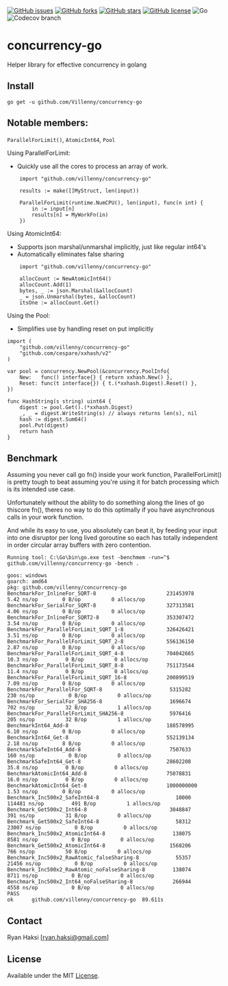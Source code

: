 [![GitHub issues](https://img.shields.io/github/issues/Villenny/concurrency-go)](https://github.com/Villenny/concurrency-go/issues)
[![GitHub forks](https://img.shields.io/github/forks/Villenny/concurrency-go)](https://github.com/Villenny/concurrency-go/network)
[![GitHub stars](https://img.shields.io/github/stars/Villenny/concurrency-go)](https://github.com/Villenny/concurrency-go/stargazers)
[![GitHub license](https://img.shields.io/github/license/Villenny/concurrency-go)](https://github.com/Villenny/concurrency-go/blob/master/LICENSE)
![Go](https://github.com/Villenny/concurrency-go/workflows/Go/badge.svg?branch=master)
![Codecov branch](https://img.shields.io/codecov/c/github/villenny/concurrency-go/master)

# concurrency-go
Helper library for effective concurrency in golang


## Install

```
go get -u github.com/Villenny/concurrency-go
```

## Notable members:
`ParallelForLimit()`, 
`AtomicInt64`, 
`Pool`

Using ParallelForLimit:
- Quickly use all the cores to process an array of work.
```
	import "github.com/villenny/concurrency-go"

	results := make([]MyStruct, len(input))

	ParallelForLimit(runtime.NumCPU(), len(input), func(n int) {
		in := input[n]
		results[n] = MyWorkFn(in)
	})

```

Using AtomicInt64:
- Supports json marshal/unmarshal implicitly, just like regular int64's
- Automatically eliminates false sharing
```
	import "github.com/villenny/concurrency-go"

	allocCount := NewAtomicInt64()
	allocCount.Add(1)
	bytes, _ := json.Marshal(&allocCount)
	_ = json.Unmarshal(bytes, &allocCount)
	itsOne := allocCount.Get()
```

Using the Pool:
- Simplifies use by handling reset on put implicitly
```
import (
	"github.com/villenny/concurrency-go"
	"github.com/cespare/xxhash/v2"
)

var pool = concurrency.NewPool(&concurrency.PoolInfo{
	New:   func() interface{} { return xxhash.New() },
	Reset: func(t interface{}) { t.(*xxhash.Digest).Reset() },
})

func HashString(s string) uint64 {
	digest := pool.Get().(*xxhash.Digest)
	_, _ = digest.WriteString(s) // always returns len(s), nil
	hash := digest.Sum64()
	pool.Put(digest)
	return hash
}
```

## Benchmark

Assuming you never call go fn() inside your work function, ParallelForLimit() is pretty tough to beat assuming you're using it for batch processing which is its intended use case.

Unfortunately without the ability to do something along the lines of go thiscore fn(), theres no way to do this optimally if you have asynchronous calls in your work function.

And while its easy to use, you absolutely can beat it, by feeding your input into one disruptor per long lived goroutine so each has totally independent in order circular array buffers with zero contention.

```
Running tool: C:\Go\bin\go.exe test -benchmem -run=^$ github.com/villenny/concurrency-go -bench .

goos: windows
goarch: amd64
pkg: github.com/villenny/concurrency-go
BenchmarkFor_InlineFor_SQRT-8                   	231453978	         5.42 ns/op	       0 B/op	       0 allocs/op
BenchmarkFor_SerialFor_SQRT-8                   	327313581	         4.06 ns/op	       0 B/op	       0 allocs/op
BenchmarkFor_InlineFor_SQRT2-8                  	353307472	         3.54 ns/op	       0 B/op	       0 allocs/op
BenchmarkFor_ParallelForLimit_SQRT_1-8          	326426421	         3.51 ns/op	       0 B/op	       0 allocs/op
BenchmarkFor_ParallelForLimit_SQRT_2-8          	556136150	         2.87 ns/op	       0 B/op	       0 allocs/op
BenchmarkFor_ParallelForLimit_SQRT_4-8          	704042665	        10.3 ns/op	       0 B/op	       0 allocs/op
BenchmarkFor_ParallelForLimit_SQRT_8-8          	751173544	        11.4 ns/op	       0 B/op	       0 allocs/op
BenchmarkFor_ParallelForLimit_SQRT_16-8         	200899519	         7.09 ns/op	       0 B/op	       0 allocs/op
BenchmarkFor_ParallelFor_SQRT-8                 	 5315282	       230 ns/op	       0 B/op	       0 allocs/op
BenchmarkFor_SerialFor_SHA256-8                 	 1696674	       702 ns/op	      32 B/op	       1 allocs/op
BenchmarkFor_ParallelForLimit_SHA256-8          	 5976416	       205 ns/op	      32 B/op	       1 allocs/op
BenchmarkInt64_Add-8                            	188578995	         6.10 ns/op	       0 B/op	       0 allocs/op
BenchmarkInt64_Get-8                            	552139134	         2.18 ns/op	       8 B/op	       0 allocs/op
BenchmarkSafeInt64_Add-8                        	 7507633	       160 ns/op	       0 B/op	       0 allocs/op
BenchmarkSafeInt64_Get-8                        	28602208	        35.8 ns/op	       0 B/op	       0 allocs/op
BenchmarkAtomicInt64_Add-8                      	75078831	        16.0 ns/op	       0 B/op	       0 allocs/op
BenchmarkAtomicInt64_Get-8                      	1000000000	         1.53 ns/op	       0 B/op	       0 allocs/op
Benchmark_Inc500x2_SafeInt64-8                  	   10000	    114481 ns/op	     491 B/op	       1 allocs/op
Benchmark_Get500x2_Int64-8                      	 3048847	       391 ns/op	      31 B/op	       0 allocs/op
Benchmark_Get500x2_SafeInt64-8                  	   58312	     23007 ns/op	       0 B/op	       0 allocs/op
Benchmark_Inc500x2_AtomicInt64-8                	  138075	      8581 ns/op	       0 B/op	       0 allocs/op
Benchmark_Get500x2_AtomicInt64-8                	 1568206	       766 ns/op	      50 B/op	       0 allocs/op
Benchmark_Inc500x2_RawAtomic_falseSharing-8     	   55357	     21456 ns/op	       0 B/op	       0 allocs/op
Benchmark_Inc500x2_RawAtomic_noFalseSharing-8   	  138074	      8711 ns/op	       0 B/op	       0 allocs/op
Benchmark_Inc500x2_Int64_noFalseSharing-8       	  266944	      4558 ns/op	       0 B/op	       0 allocs/op
PASS
ok  	github.com/villenny/concurrency-go	89.611s
```

## Contact

Ryan Haksi [ryan.haksi@gmail.com]

## License

Available under the MIT [License](/LICENSE).
